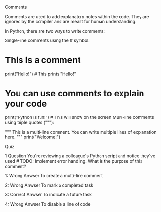 Comments

Comments are used to add explanatory notes within the code. They are ignored by the compiler and are meant for human understanding.

In Python, there are two ways to write comments:

Single-line comments using the # symbol:

# This is a comment
print("Hello!")  # This prints "Hello!"

# You can use comments to explain your code
print("Python is fun!")  # This will show on the screen
Multi-line comments using triple quotes ("""):

"""
This is a multi-line comment.
You can write multiple lines
of explanation here.
"""
print("Welcome!")

Quiz

1 Question
You're reviewing a colleague's Python script and notice they've used # TODO: Implement error handling. What is the purpose of this comment?

1: Wrong Anwser
To create a multi-line comment

2: Wrong Anwser
To mark a completed task

3: Correct Anwser 
To indicate a future task

4: Wrong Anwser
To disable a line of code
